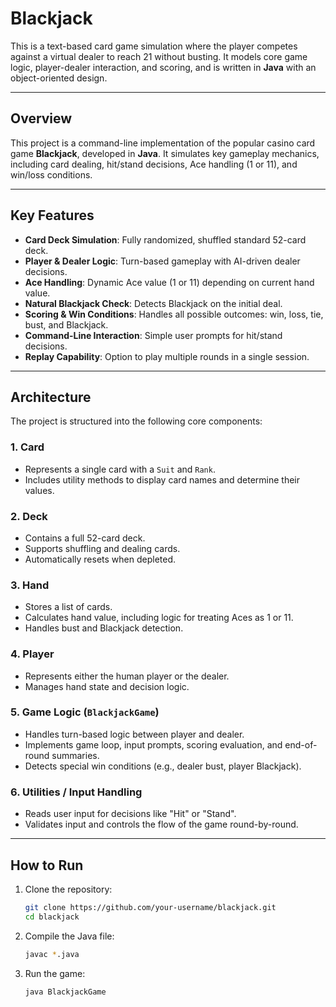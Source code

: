 # Blackjack

This is a text-based card game simulation where the player competes against a virtual dealer to reach 21 without busting. It models core game logic, player-dealer interaction, and scoring, and is written in **Java** with an object-oriented design.

---

## **Overview**

This project is a command-line implementation of the popular casino card game **Blackjack**, developed in **Java**. It simulates key gameplay mechanics, including card dealing, hit/stand decisions, Ace handling (1 or 11), and win/loss conditions.

---

## **Key Features**

- **Card Deck Simulation**: Fully randomized, shuffled standard 52-card deck.  
- **Player & Dealer Logic**: Turn-based gameplay with AI-driven dealer decisions.  
- **Ace Handling**: Dynamic Ace value (1 or 11) depending on current hand value.  
- **Natural Blackjack Check**: Detects Blackjack on the initial deal.  
- **Scoring & Win Conditions**: Handles all possible outcomes: win, loss, tie, bust, and Blackjack.  
- **Command-Line Interaction**: Simple user prompts for hit/stand decisions.  
- **Replay Capability**: Option to play multiple rounds in a single session.  

---

## **Architecture**

The project is structured into the following core components:

### 1. **Card**

- Represents a single card with a `Suit` and `Rank`.  
- Includes utility methods to display card names and determine their values.

### 2. **Deck**

- Contains a full 52-card deck.  
- Supports shuffling and dealing cards.  
- Automatically resets when depleted.

### 3. **Hand**

- Stores a list of cards.  
- Calculates hand value, including logic for treating Aces as 1 or 11.  
- Handles bust and Blackjack detection.

### 4. **Player**

- Represents either the human player or the dealer.  
- Manages hand state and decision logic.

### 5. **Game Logic (`BlackjackGame`)**

- Handles turn-based logic between player and dealer.  
- Implements game loop, input prompts, scoring evaluation, and end-of-round summaries.  
- Detects special win conditions (e.g., dealer bust, player Blackjack).

### 6. **Utilities / Input Handling**

- Reads user input for decisions like "Hit" or "Stand".  
- Validates input and controls the flow of the game round-by-round.

---

## **How to Run**

1. Clone the repository:
   ```bash
   git clone https://github.com/your-username/blackjack.git
   cd blackjack
   ```
2. Compile the Java file:
   ```bash
   javac *.java
   ```
3. Run the game:
   ```bash
   java BlackjackGame
